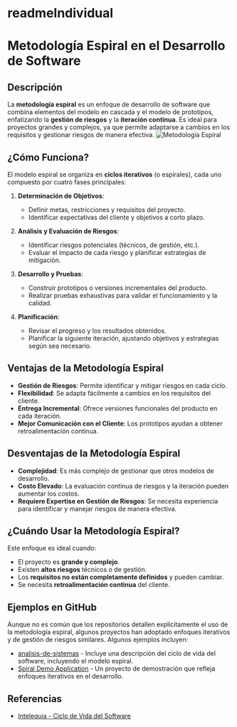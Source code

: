 # readmeIndividual
# Metodología Espiral en el Desarrollo de Software


## Descripción
La **metodología espiral** es un enfoque de desarrollo de software que combina elementos del modelo en cascada y el modelo de prototipos, enfatizando la **gestión de riesgos** y la **iteración continua**. Es ideal para proyectos grandes y complejos, ya que permite adaptarse a cambios en los requisitos y gestionar riesgos de manera efectiva.
![Metodología Espiral]("C:\Users\marib\OneDrive\Imágenes\R.jpg")


## ¿Cómo Funciona?
El modelo espiral se organiza en **ciclos iterativos** (o espirales), cada uno compuesto por cuatro fases principales:

1. **Determinación de Objetivos**:
   - Definir metas, restricciones y requisitos del proyecto.
   - Identificar expectativas del cliente y objetivos a corto plazo.
   
2. **Análisis y Evaluación de Riesgos**:
   - Identificar riesgos potenciales (técnicos, de gestión, etc.).
   - Evaluar el impacto de cada riesgo y planificar estrategias de mitigación.

3. **Desarrollo y Pruebas**:
   - Construir prototipos o versiones incrementales del producto.
   - Realizar pruebas exhaustivas para validar el funcionamiento y la calidad.

4. **Planificación**:
   - Revisar el progreso y los resultados obtenidos.
   - Planificar la siguiente iteración, ajustando objetivos y estrategias según sea necesario.

## Ventajas de la Metodología Espiral
- **Gestión de Riesgos**: Permite identificar y mitigar riesgos en cada ciclo.
- **Flexibilidad**: Se adapta fácilmente a cambios en los requisitos del cliente.
- **Entrega Incremental**: Ofrece versiones funcionales del producto en cada iteración.
- **Mejor Comunicación con el Cliente**: Los prototipos ayudan a obtener retroalimentación continua.

## Desventajas de la Metodología Espiral
- **Complejidad**: Es más complejo de gestionar que otros modelos de desarrollo.
- **Costo Elevado**: La evaluación continua de riesgos y la iteración pueden aumentar los costos.
- **Requiere Expertise en Gestión de Riesgos**: Se necesita experiencia para identificar y manejar riesgos de manera efectiva.

## ¿Cuándo Usar la Metodología Espiral?
Este enfoque es ideal cuando:
- El proyecto es **grande y complejo**.
- Existen **altos riesgos** técnicos o de gestión.
- Los **requisitos no están completamente definidos** y pueden cambiar.
- Se necesita **retroalimentación continua** del cliente.

## Ejemplos en GitHub
Aunque no es común que los repositorios detallen explícitamente el uso de la metodología espiral, algunos proyectos han adoptado enfoques iterativos y de gestión de riesgos similares. Algunos ejemplos incluyen:
- [analisis-de-sistemas](https://github.com/marcos-rios/analisis-de-sistemas/blob/master/ciclo-de-vida-del-software.md) - Incluye una descripción del ciclo de vida del software, incluyendo el modelo espiral.
- [Spiral Demo Application](https://github.com/spiral/demo) - Un proyecto de demostración que refleja enfoques iterativos en el desarrollo.

## Referencias
- [Intelequia - Ciclo de Vida del Software](https://intelequia.com/es/blog/post/qu%C3%A9-modelo-de-ciclo-de-vida-del-software-es-el-m%C3%A1s-adecuado-para-tu-proyecto?utm_source=chatgpt.com)
